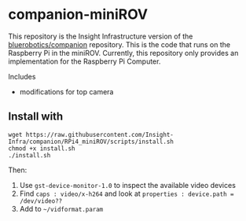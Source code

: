 # companion-miniROV

This repository is the Insight Infrastructure version of the [bluerobotics/companion](https://github.com/bluerobotics/companion) repository. This is the code that runs on the Raspberry Pi in the miniROV. Currently, this repository only provides an implementation for the Raspberry Pi Computer.

Includes
- modifications for top camera

## Install with

```shell
wget https://raw.githubusercontent.com/Insight-Infra/companion/RPi4_miniROV/scripts/install.sh
chmod +x install.sh
./install.sh
```

Then:
1. Use `gst-device-monitor-1.0` to inspect the available video devices
2. Find `caps : video/x-h264` and look at `properties : device.path = /dev/video??`
3. Add to `~/vidformat.param`
